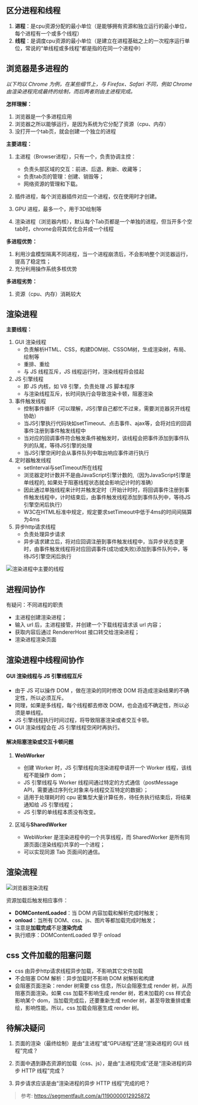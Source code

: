 ## 区分进程和线程

1. **进程**：是cpu资源分配的最小单位（是能够拥有资源和独立运行的最小单位，每个进程有一个或多个线程）
2. **线程**：是调度cpu资源的最小单位（是建立在进程基础之上的一次程序运行单位，常说的“单线程或多线程”都是指的在同一个进程中）



## 浏览器是多进程的

*以下均以 Chrome 为例，在某些细节上，与 Firefox、Safari 不同，例如 Chrome 由渲染进程完成最终的绘制，而后两者则由主进程完成。*

**怎样理解：**
1. 浏览器是一个多进程应用
2. 浏览器之所以能够运行，是因为系统为它分配了资源（cpu、内存）
3. 没打开一个tab页，就会创建一个独立的进程

**主要进程：**
1. 主进程（Browser进程），只有一个，负责协调主控：
   * 负责头部区域的交互：前进、后退、刷新、收藏等；
   * 负责tab页的管理：创建、销毁等；
   * 网络资源的管理和下载。

2. 插件进程，每个浏览器插件对应一个进程，仅在使用时才创建。
3. GPU 进程，最多一个，用于3D绘制等
4. 渲染进程（浏览器内核），默认每个Tab页都是一个单独的进程，但当开多个空tab时，chrome会将其优化合并成一个线程

**多进程优势：**
1. 利用沙盒模型隔离不同进程，当一个进程崩溃后，不会影响整个浏览器运行，提高了稳定性；
2. 充分利用操作系统多核优势

**多进程劣势：**
1. 资源（cpu、内存）消耗较大



## 渲染进程

**主要线程：**

1. GUI 渲染线程
   * 负责解析HTML、CSS，构建DOM树、CSSOM树，生成渲染树，布局、绘制等
   * 重排、重绘
   * 与 JS 线程互斥，JS 线程运行时，渲染线程将会挂起
2. JS 引擎线程
   * 即 JS 内核，如 V8 引擎，负责处理 JS 脚本程序
   * 与渲染线程互斥，长时间执行会导致渲染卡顿，阻塞渲染
3. 事件触发线程
   * 控制事件循环（可以理解，JS引擎自己都忙不过来，需要浏览器另开线程协助）
   * 当JS引擎执行代码块如setTimeout、点击事件、ajax等，会将对应的回调事件注册到事件触发线程中
   * 当对应的回调事件符合触发条件被触发时，该线程会把事件添加到事件队列的队尾，等待JS引擎的处理
   * 当JS引擎空闲时会从事件队列中取出响应事件进行执行
4. 定时器触发线程
   * setInterval与setTimeout所在线程
   * 浏览器定时计数并不是由JavaScript引擎计数的,（因为JavaScript引擎是单线程的, 如果处于阻塞线程状态就会影响记计时的准确）
   * 因此通过单独线程来计时并触发定时（开始计时时，将回调事件注册到事件触发线程中，计时结束后，由事件触发线程添加到事件队列中，等待JS引擎空闲后执行）
   * W3C在HTML标准中规定，规定要求setTimeout中低于4ms的时间间隔算为4ms
5. 异步http请求线程
   * 负责处理异步请求
   * 异步请求建立后，将对应回调注册到事件触发线程中，当异步状态变更时，由事件触发线程将对应回调事件(成功或失败)添加到事件队列中，等待JS引擎空闲后执行

![渲染进程中主要的线程](https://gitee.com/jerry-zhang/image-database/raw/master/picgo/%E6%B8%B2%E6%9F%93%E8%BF%9B%E7%A8%8B%E4%B8%AD%E4%B8%BB%E8%A6%81%E7%9A%84%E7%BA%BF%E7%A8%8B.png)



## 进程间协作

有疑问：不同进程的职责

* 主进程创建渲染进程；
* 输入 url 后，主进程接管，并创建一个下载线程请求该 url 内容；
* 获取内容后通过 RendererHost 接口转交给渲染进程；
* 渲染进程渲染页面


## 渲染进程中线程间协作

#### GUI 渲染线程与 JS 引擎线程互斥

   * 由于 JS 可以操作 DOM ，做在渲染的同时修改 DOM 将造成渲染结果的不确定性，所以必须互斥。
   * 同理，如果是多线程，每个线程都去修改 DOM，也会造成不确定性，所以必须是单线程。
   * JS 引擎线程执行时间过程，将导致阻塞渲染或者交互卡顿。
   * GUI 渲染线程会在 JS 引擎线程空闲时再执行。

#### 解决阻塞渲染或交互卡顿问题

1. **WebWorker**
   
   * 创建 Worker 时，JS 引擎线程向渲染进程申请开一个 Worker 线程，该线程不能操作 dom；
   * JS 引擎线程与 Worker 线程间通过特定的方式通信（postMessage API，需要通过序列化对象来与线程交互特定的数据）；
   * 适用于处理耗时的 cpu 密集型大量计算任务，待任务执行结束后，将结果通知给 JS 引擎线程；
   * JS 引擎的单线程本质没有改变。

2. 区域与**SharedWorker**

   * WebWorker 是渲染进程中的一个共享线程，而 SharedWorker 是所有同源页面(渲染线程)共享的一个进程；
   * 可以实现同源 Tab 页面间的通信。



## 渲染流程

![浏览器渲染流程](https://gitee.com/jerry-zhang/image-database/raw/master/picgo/%E6%B5%8F%E8%A7%88%E5%99%A8%E6%B8%B2%E6%9F%93%E6%B5%81%E7%A8%8B.png)

资源加载后触发相应事件：

* **DOMContentLoaded**：当 DOM 内容加载和解析完成时触发；
* **onload**：当所有 DOM、css、js、图片等都加载完成时触发；
* 注意是**加载完成**不是**渲染完成**
* 执行顺序：DOMContentLoaded 早于 onload



## css 文件加载的阻塞问题

* css 由异步http请求线程异步加载，不影响其它文件加载
* 不会阻塞 DOM 解析：异步加载时不影响 DOM 树解析和构建
* 会阻塞页面渲染：render 树需要 css 信息，所以会阻塞生成 render 树，从而阻塞页面渲染。如果 css 加载不影响生成 render 树，若未加载的 css 样式会影响某个 dom，当加载完成后，还要重新生成 render 树，甚至导致重排或重绘，影响性能。所以，css 加载会阻塞生成 render 树。



## 待解决疑问

1. 页面的渲染（最终绘制）是由“主进程”或“GPU进程”还是“渲染进程的 GUI 线程”完成？

2. 页面中遇到静态资源的加载（css、js），是由“主进程完成”还是“渲染进程的异步 HTTP 线程”完成？

3. 异步请求应该是由“渲染进程的异步 HTTP 线程”完成的吧？


> 参考:
> https://segmentfault.com/a/1190000012925872